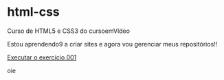 # html-css
Curso de HTML5 e CSS3 do cursoemVídeo

Estou aprendendo9 a criar sites e agora vou gerenciar meus repositórios!!

<a href="https://jeharh.github.io/html-css/exercicios/ex001/index.html"> Executar o exercicio 001</a>

oie